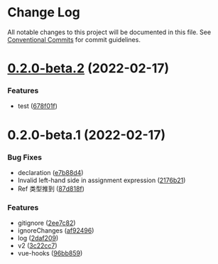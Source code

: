 # Change Log

All notable changes to this project will be documented in this file.
See [Conventional Commits](https://conventionalcommits.org) for commit guidelines.

# [0.2.0-beta.2](https://github.com/Venusjason/sprite-components/compare/@sprite/vue-hooks@0.2.0-beta.1...@sprite/vue-hooks@0.2.0-beta.2) (2022-02-17)


### Features

* test ([678f01f](https://github.com/Venusjason/sprite-components/commit/678f01f3bb0f3ee2347caca7e7eb680aa388dc0a))





# 0.2.0-beta.1 (2022-02-17)


### Bug Fixes

* declaration ([e7b88d4](https://github.com/Venusjason/sprite-components/commit/e7b88d47706d7f561bc004aec6d45623d5bbad1a))
* Invalid left-hand side in assignment expression ([2176b21](https://github.com/Venusjason/sprite-components/commit/2176b21b60f767a08a2363e93fe9b9dc2f171be3))
* Ref 类型推到 ([87d818f](https://github.com/Venusjason/sprite-components/commit/87d818f61c585f5273abdb367ddf3563b54987c9))


### Features

* gitignore ([2ee7c82](https://github.com/Venusjason/sprite-components/commit/2ee7c828f3110e1d547186c49530bb5b789fcbd7))
* ignoreChanges ([af92496](https://github.com/Venusjason/sprite-components/commit/af92496a917a4c17d3c6d3d7614b0558ed8c4ee2))
* log ([2daf209](https://github.com/Venusjason/sprite-components/commit/2daf20929bc81c79793777c271ba4847539d45ae))
* v2 ([3c22cc7](https://github.com/Venusjason/sprite-components/commit/3c22cc7eb31a7e26321a9bbe0892a9c2dfb707bb))
* vue-hooks ([96bb859](https://github.com/Venusjason/sprite-components/commit/96bb859b2beaeae1d44e701971881d72af764c30))
